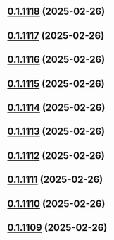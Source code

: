 ## [0.1.1118](https://github.com/binary-braids/terraform-oracle/compare/v0.1.1117...v0.1.1118) (2025-02-26)



## [0.1.1117](https://github.com/binary-braids/terraform-oracle/compare/v0.1.1116...v0.1.1117) (2025-02-26)



## [0.1.1116](https://github.com/binary-braids/terraform-oracle/compare/v0.1.1115...v0.1.1116) (2025-02-26)



## [0.1.1115](https://github.com/binary-braids/terraform-oracle/compare/v0.1.1114...v0.1.1115) (2025-02-26)



## [0.1.1114](https://github.com/binary-braids/terraform-oracle/compare/v0.1.1113...v0.1.1114) (2025-02-26)



## [0.1.1113](https://github.com/binary-braids/terraform-oracle/compare/v0.1.1112...v0.1.1113) (2025-02-26)



## [0.1.1112](https://github.com/binary-braids/terraform-oracle/compare/v0.1.1111...v0.1.1112) (2025-02-26)



## [0.1.1111](https://github.com/binary-braids/terraform-oracle/compare/v0.1.1110...v0.1.1111) (2025-02-26)



## [0.1.1110](https://github.com/binary-braids/terraform-oracle/compare/v0.1.1109...v0.1.1110) (2025-02-26)



## [0.1.1109](https://github.com/binary-braids/terraform-oracle/compare/v0.1.1108...v0.1.1109) (2025-02-26)



